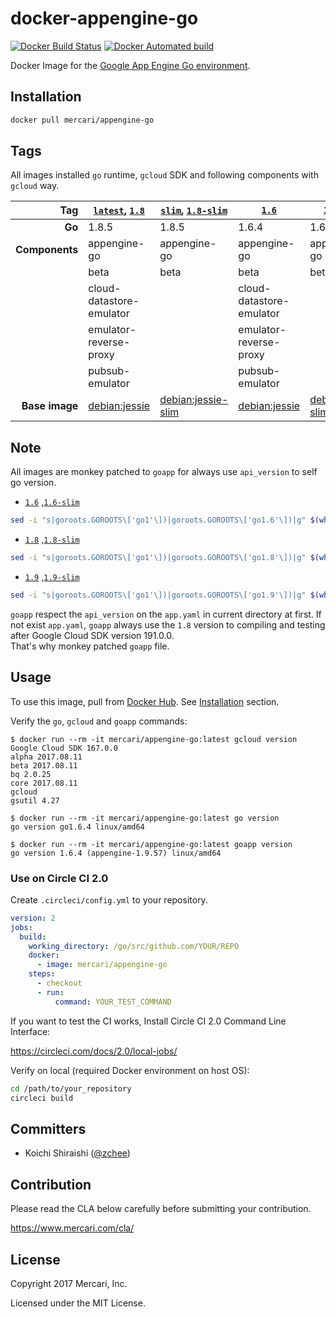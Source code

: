 # docker-appengine-go
[![Docker Build Status](https://img.shields.io/docker/build/mercari/appengine-go.svg?style=flat-square&label=status)](https://hub.docker.com/r/mercari/appengine-go/builds/)
[![Docker Automated build](https://img.shields.io/docker/automated/mercari/appengine-go.svg?style=flat-square&label=build)](https://hub.docker.com/r/mercari/appengine-go/)

Docker Image for the [Google App Engine Go environment](https://cloud.google.com/appengine/docs/go/).

## Installation

```sh
docker pull mercari/appengine-go
```

## Tags

All images installed `go` runtime, `gcloud` SDK and following components with `gcloud` way.

| Tag            | [`latest`](1.8/jessie/Dockerfile), [`1.8`](1.8/jessie/Dockerfile) | [`slim`](1.8/slim/Dockerfile), [`1.8-slim`](1.8/slim/Dockerfile) | [`1.6`](1.6/jessie/Dockerfile)                    | [`1.6-slim`](1.6/slim/Dockerfile)                      |
|---------------:|-------------------------------------------------------------------|------------------------------------------------------------------|---------------------------------------------------|--------------------------------------------------------|
|         **Go** | 1.8.5                                                             | 1.8.5                                                            | 1.6.4                                             | 1.6.4                                                  |
| **Components** | appengine-go                                                      | appengine-go                                                     | appengine-go                                      | appengine-go                                           |
|                | beta                                                              | beta                                                             | beta                                              | beta                                                   |
|                | cloud-datastore-emulator                                          |                                                                  | cloud-datastore-emulator                          |                                                        |
|                | emulator-reverse-proxy                                            |                                                                  | emulator-reverse-proxy                            |                                                        |
|                | pubsub-emulator                                                   |                                                                  | pubsub-emulator                                   |                                                        |
| **Base image** | [debian:jessie](https://hub.docker.com/_/debian/)                 | [debian:jessie-slim](https://hub.docker.com/_/debian/)           | [debian:jessie](https://hub.docker.com/_/debian/) | [debian:jessie-slim](https://hub.docker.com/_/debian/) |

## Note

All images are monkey patched to `goapp` for always use `api_version` to self go version.

- [`1.6`](1.6/jessie/Dockerfile) ,[`1.6-slim`](1.6/slim/Dockerfile)

```sh
sed -i "s|goroots.GOROOTS\['go1'\])|goroots.GOROOTS\['go1.6'\])|g" $(which goapp)
```

- [`1.8`](1.8/jessie/Dockerfile) ,[`1.8-slim`](1.8/slim/Dockerfile)

```sh
sed -i "s|goroots.GOROOTS\['go1'\])|goroots.GOROOTS\['go1.8'\])|g" $(which goapp)
```

- [`1.9`](1.9/jessie/Dockerfile) ,[`1.9-slim`](1.9/slim/Dockerfile)

```sh
sed -i "s|goroots.GOROOTS\['go1'\])|goroots.GOROOTS\['go1.9'\])|g" $(which goapp)
```

`goapp` respect the `api_version` on the `app.yaml` in current directory at first. If not exist `app.yaml`, `goapp` always use the `1.8` version to compiling and testing after Google Cloud SDK version 191.0.0.  
That's why monkey patched `goapp` file.

## Usage
 
To use this image, pull from [Docker Hub](https://hub.docker.com/r/mercari/appengine-go/). See [Installation](#installation) section.

Verify the `go`, `gcloud` and `goapp` commands:

```console
$ docker run --rm -it mercari/appengine-go:latest gcloud version
Google Cloud SDK 167.0.0
alpha 2017.08.11
beta 2017.08.11
bq 2.0.25
core 2017.08.11
gcloud
gsutil 4.27

$ docker run --rm -it mercari/appengine-go:latest go version
go version go1.6.4 linux/amd64

$ docker run --rm -it mercari/appengine-go:latest goapp version
go version 1.6.4 (appengine-1.9.57) linux/amd64
```

### Use on Circle CI 2.0

Create `.circleci/config.yml` to your repository.  

```yaml
version: 2
jobs:
  build:
    working_directory: /go/src/github.com/YOUR/REPO
    docker:
      - image: mercari/appengine-go
    steps:
      - checkout
      - run:
          command: YOUR_TEST_COMMAND
```

If you want to test the CI works, Install Circle CI 2.0 Command Line Interface:

https://circleci.com/docs/2.0/local-jobs/

Verify on local (required Docker environment on host OS):

```sh
cd /path/to/your_repository
circleci build
```

## Committers

 * Koichi Shiraishi ([@zchee](https://github.com/zchee))

## Contribution

Please read the CLA below carefully before submitting your contribution.

https://www.mercari.com/cla/

## License

Copyright 2017 Mercari, Inc.

Licensed under the MIT License.
